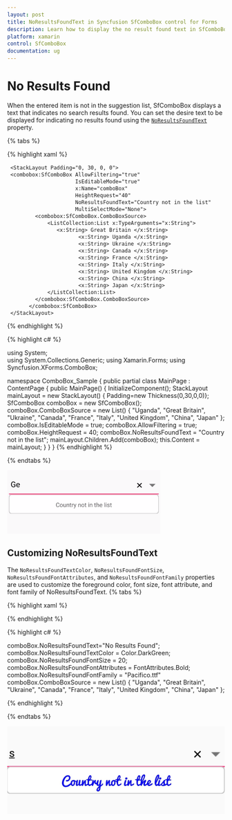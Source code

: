 ```yaml
---
layout: post
title: NoResultsFoundText in Syncfusion SfComboBox control for Forms
description: Learn how to display the no result found text in SfComboBox
platform: xamarin
control: SfComboBox
documentation: ug
---
```

# No Results Found

When the entered item is not in the suggestion list, SfComboBox displays a text that indicates no search results found. You can set the desire text to be displayed for indicating no results found using the [`NoResultsFoundText`](https://help.syncfusion.com/cr/xamarin/Syncfusion.SfComboBox.XForms~Syncfusion.XForms.ComboBox.SfComboBox~NoResultsFoundText.html) property.

{% tabs %}

{% highlight xaml %}

<ContentPage xmlns="http://xamarin.com/schemas/2014/forms"  
              xmlns:x="http://schemas.microsoft.com/winfx/2009/xaml"  
              xmlns:ListCollection="clr-namespace:System.Collections.Generic;assembly=netstandard" 
              xmlns:combobox="clr-namespace:Syncfusion.XForms.ComboBox;assembly=Syncfusion.SfComboBox.XForms" 
              xmlns:local="clr-namespace:ComboBox_Sample"             
              x:Class="ComboBox_Sample.MainPage"> 
               
     <StackLayout Padding="0, 30, 0, 0"> 
     <combobox:SfComboBox AllowFiltering="true"  
                          IsEditableMode="true" 
                          x:Name="comboBox" 
                          HeightRequest="40" 
                          NoResultsFoundText="Country not in the list" 
                          MultiSelectMode="None"> 
             <combobox:SfComboBox.ComboBoxSource> 
                 <ListCollection:List x:TypeArguments="x:String"> 
                    <x:String> Great Britain </x:String> 
                           <x:String> Uganda </x:String> 
                           <x:String> Ukraine </x:String> 
                           <x:String> Canada </x:String> 
                           <x:String> France </x:String> 
                           <x:String> Italy </x:String> 
                           <x:String> United Kingdom </x:String> 
                           <x:String> China </x:String> 
                           <x:String> Japan </x:String> 
                 </ListCollection:List> 
             </combobox:SfComboBox.ComboBoxSource> 
           </combobox:SfComboBox> 
     </StackLayout> 
</ContentPage> 

{% endhighlight %}

{% highlight c# %}

using System;								
using System.Collections.Generic; 
using Xamarin.Forms; 
using Syncfusion.XForms.ComboBox; 
  
namespace ComboBox_Sample 
{ 
     public partial class MainPage : ContentPage 
     { 
         public MainPage() 
         { 
             InitializeComponent(); 
             StackLayout mainLayout = new StackLayout() { Padding=new Thickness(0,30,0,0)}; 
             SfComboBox comboBox = new SfComboBox(); 
             comboBox.ComboBoxSource = new List<string>() { "Uganda", "Great Britain", "Ukraine", "Canada", "France", "Italy", "United Kingdom", "China", "Japan" }; 
             comboBox.IsEditableMode = true; 
             comboBox.AllowFiltering = true; 
             comboBox.HeightRequest = 40; 
             comboBox.NoResultsFoundText = "Country not in the list"; 
             mainLayout.Children.Add(comboBox); 
             this.Content = mainLayout; 
         } 
     } 
} 
{% endhighlight %}

{% endtabs %}

![NoResultsFound image](images/NoResult/NoResultFound.png)

## Customizing NoResultsFoundText

The `NoResultsFoundTextColor`, `NoResultsFoundFontSize`, `NoResultsFoundFontAttributes`, and `NoResultsFoundFontFamily` properties are used to customize the foreground color, font size, font attribute, and font family of NoResultsFoundText.
{% tabs %}

{% highlight xaml %}

<StackLayout VerticalOptions="Start" HorizontalOptions="Start" Padding="30">
	<combobox:SfComboBox HeightRequest="40" x:Name="comboBox" IsEditableMode="true"  NoResultsFoundText="No Results Found" NoResultsFoundTextColor="DarkGreen" NoResultsFoundFontSize="20" NoResultsFoundFontAttributes="Bold" NoResultsFoundFontFamily="Pacifico.ttf" />                    
</StackLayout> 

{% endhighlight %}

{% highlight c# %}

comboBox.NoResultsFoundText="No Results Found";
comboBox.NoResultsFoundTextColor = Color.DarkGreen;
comboBox.NoResultsFoundFontSize = 20;
comboBox.NoResultsFoundFontAttributes = FontAttributes.Bold;
comboBox.NoResultsFoundFontFamily = "Pacifico.ttf"
comboBox.ComboBoxSource = new List<string>() { "Uganda", "Great Britain", "Ukraine", "Canada", "France", "Italy", "United Kingdom", "China", "Japan" }; 

{% endhighlight %}

{% endtabs %}

![images](images/NoResult/NoResultsFoundText_Customization.jpg)

